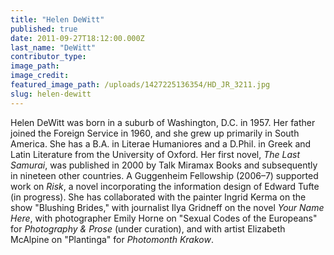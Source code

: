 ```yaml
---
title: "Helen DeWitt"
published: true
date: 2011-09-27T18:12:00.000Z
last_name: "DeWitt"
contributor_type:
image_path:
image_credit:
featured_image_path: /uploads/1427225136354/HD_JR_3211.jpg
slug: helen-dewitt
---
```


Helen DeWitt was born in a suburb of Washington, D.C. in 1957. Her father joined the Foreign Service in 1960, and she grew up primarily in South America. She has a B.A. in Literae Humaniores and a D.Phil. in Greek and Latin Literature from the University of Oxford. Her first novel, _The Last Samurai_, was published in 2000 by Talk Miramax Books and subsequently in nineteen other countries. A Guggenheim Fellowship (2006–7) supported work on _Risk_, a novel incorporating the information design of Edward Tufte (in progress). She has collaborated with the painter Ingrid Kerma on the show "Blushing Brides," with journalist Ilya Gridneff on the novel _Your Name Here_, with photographer Emily Horne on "Sexual Codes of the Europeans" for _Photography & Prose_ (under curation), and with artist Elizabeth McAlpine on "Plantinga" for _Photomonth Krakow_.


